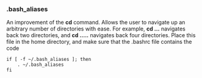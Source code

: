 ### .bash_aliases 
An improvement of the **cd** command. Allows the user to navigate up an arbitrary number of directories with ease. For example, **cd ...** navigates back two directories, and **cd .....** navigates back four directories. 
Place this file in the home directory, and make sure that the .bashrc file contains the code 

```
if [ -f ~/.bash_aliases ]; then
    . ~/.bash_aliases
fi
```

